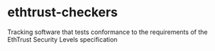 # ethtrust-checkers
Tracking software that tests conformance to the requirements of the EthTrust Security Levels specification
